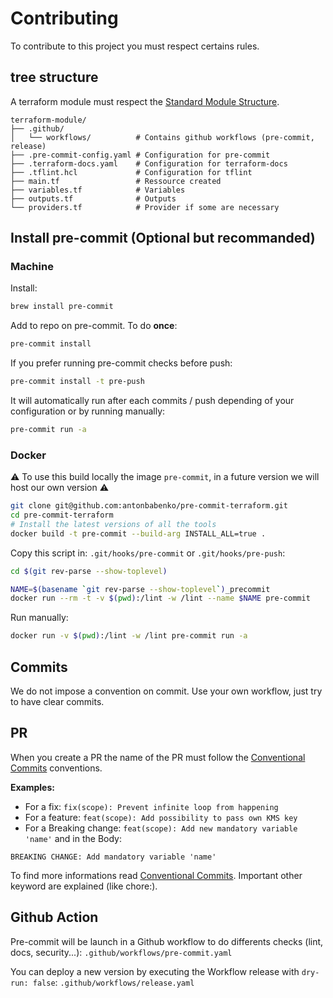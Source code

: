 # Contributing

To contribute to this project you must respect certains rules.

## tree structure

A terraform module must respect the [Standard Module Structure](https://www.terraform.io/language/modules/develop/structure).

```text
terraform-module/
├── .github/
│   └── workflows/          # Contains github workflows (pre-commit, release)
├── .pre-commit-config.yaml # Configuration for pre-commit
├── .terraform-docs.yaml    # Configuration for terraform-docs
├── .tflint.hcl             # Configuration for tflint
├── main.tf                 # Ressource created
├── variables.tf            # Variables
├── outputs.tf              # Outputs
└── providers.tf            # Provider if some are necessary

```

## Install pre-commit (Optional but recommanded)

### Machine

Install:

```bash
brew install pre-commit
```

Add to repo on pre-commit. To do **once**:

```bash
pre-commit install
```

If you prefer running pre-commit checks before push:

```bash
pre-commit install -t pre-push
```

It will automatically run after each commits / push depending of your configuration or by running manually:

```bash
pre-commit run -a
```

### Docker

:warning: To use this build locally the image `pre-commit`, in a future version we will host our own version :warning:

```bash
git clone git@github.com:antonbabenko/pre-commit-terraform.git
cd pre-commit-terraform
# Install the latest versions of all the tools
docker build -t pre-commit --build-arg INSTALL_ALL=true .
```

Copy this script in: `.git/hooks/pre-commit` or `.git/hooks/pre-push`:

```bash
cd $(git rev-parse --show-toplevel)

NAME=$(basename `git rev-parse --show-toplevel`)_precommit
docker run --rm -t -v $(pwd):/lint -w /lint --name $NAME pre-commit
```

Run manually:

```bash
docker run -v $(pwd):/lint -w /lint pre-commit run -a
```

## Commits

We do not impose a convention on commit. Use your own workflow, just try to have clear commits.

## PR

When you create a PR the name of the PR must follow the [Conventional Commits](https://www.conventionalcommits.org/en/v1.0.0/) conventions.

**Examples:**

- For a fix:
  `fix(scope): Prevent infinite loop from happening`
- For a feature:
  `feat(scope): Add possibility to pass own KMS key`
- For a Breaking change:
  `feat(scope): Add new mandatory variable 'name'`
  and in the Body:

```text
BREAKING CHANGE: Add mandatory variable 'name'
```

To find more informations read [Conventional Commits](https://www.conventionalcommits.org/en/v1.0.0/). Important other keyword are explained (like chore:).

## Github Action

Pre-commit will be launch in a Github workflow to do differents checks (lint, docs, security...):
`.github/workflows/pre-commit.yaml`

You can deploy a new version by executing the Workflow release with `dry-run: false`:
`.github/workflows/release.yaml`
